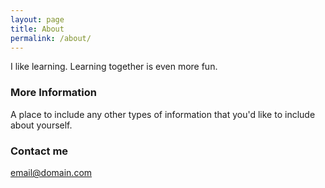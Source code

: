```yaml
---
layout: page
title: About
permalink: /about/
---
```


I like learning. Learning together is even more fun.

### More Information

A place to include any other types of information that you'd like to include about yourself.

### Contact me

[email@domain.com](mailto:email@domain.com)